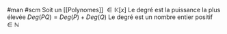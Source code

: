 #man  #scm 
Soit un [[Polynomes]] $\in \mathbb{K}[x]$ 
Le degré est la puissance la plus  élevée
$Deg(PQ)= Deg(P)+ Deg(Q)$
Le degré est un nombre entier positif $\in \mathbb{N}$